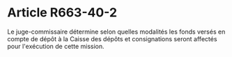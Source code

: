 # Article R663-40-2

<div align='left'>Le juge-commissaire détermine selon quelles modalités les fonds versés en compte de dépôt à la Caisse des dépôts et consignations seront affectés pour l'exécution de cette mission.<br/><br/></div>